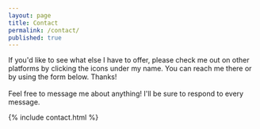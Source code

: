 ```yaml
---
layout: page
title: Contact
permalink: /contact/
published: true
---
```


<div class="contact">
  <p>
    If you'd like to see what else I have to offer, please check me out on other platforms by clicking the icons under my name. You can reach me there or by using the form below. Thanks!
    <br>
    <br>
    Feel free to message me about anything! I'll be sure to respond to every message.
  </p>
{% include contact.html %}
</div>
